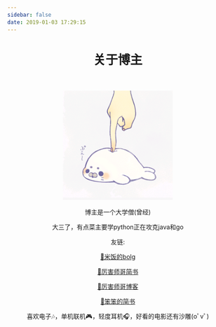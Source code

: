 ```yaml
---
sidebar: false
date: 2019-01-03 17:29:15
---
```

# <div align=center>关于博主</div><br/>
<div align= center><img height=250px src="./head.png"/></div>

<div align=center>

博主是一个大学僧(曾经)<br/>

大三了，有点菜主要学python正在攻克java和go<br/>

友链:

 <a href='https://2441868239.github.io/'>🍙米饭的bolg</a>

 <a href='https://www.jianshu.com/u/da9d898c9657'>🎈厉害师哥简书</a>

 <a href='http://awaycode.com/'>🎈厉害师哥博客</a>

<a href='https://www.jianshu.com/u/2b712c3977d4'>🤔笨笨的简书</a>

喜欢电子🎶，单机联机🎮，轻度耳机🎧，好看的电影还有沙雕(oﾟvﾟ)

</div>

